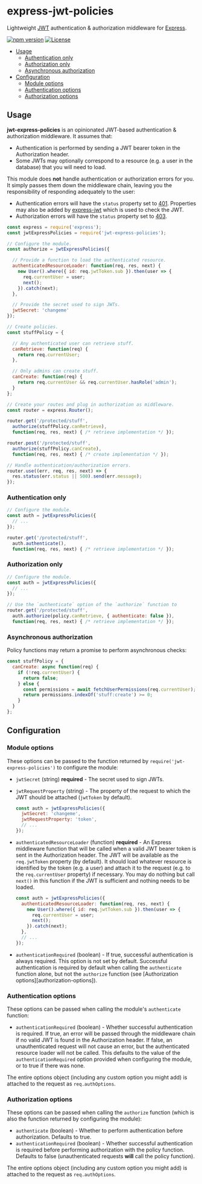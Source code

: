 # express-jwt-policies

Lightweight [JWT][jwt] authentication & authorization middleware for [Express][express].

[![npm version](https://badge.fury.io/js/express-jwt-policies.svg)](https://badge.fury.io/js/express-jwt-policies)
[![License](https://img.shields.io/badge/License-MIT-blue.svg)](LICENSE.txt)

<!-- START doctoc generated TOC please keep comment here to allow auto update -->
<!-- DON'T EDIT THIS SECTION, INSTEAD RE-RUN doctoc TO UPDATE -->


- [Usage](#usage)
  - [Authentication only](#authentication-only)
  - [Authorization only](#authorization-only)
  - [Asynchronous authorization](#asynchronous-authorization)
- [Configuration](#configuration)
  - [Module options](#module-options)
  - [Authentication options](#authentication-options)
  - [Authorization options](#authorization-options)

<!-- END doctoc generated TOC please keep comment here to allow auto update -->



## Usage

**jwt-express-policies** is an opinionated JWT-based authentication &
authorization middleware.  It assumes that:

* Authentication is performed by sending a JWT bearer token in the
  Authorization header.
* Some JWTs may optionally correspond to a resource (e.g. a user in the
  database) that you will need to load.

This module does **not** handle authentication or authorization errors for you.
It simply passes them down the middleware chain, leaving you the responsibility
of responding adequately to the user:

* Authentication errors will have the `status` property set to [401][http-401].
  Properties may also be added by [express-jwt][express-jwt] which is used to
  check the JWT.
* Authorization errors will have the `status` property set to [403][http-403].

```js
const express = require('express');
const jwtExpressPolicies = require('jwt-express-policies');

// Configure the module.
const authorize = jwtExpressPolicies({

  // Provide a function to load the authenticated resource.
  authenticatedResourceLoader: function(req, res, next) {
    new User().where({ id: req.jwtToken.sub }).then(user => {
      req.currentUser = user;
      next();
    }).catch(next);
  },

  // Provide the secret used to sign JWTs.
  jwtSecret: 'changeme'
});

// Create policies.
const stuffPolicy = {

  // Any authenticated user can retrieve stuff.
  canRetrieve: function(req) {
    return req.currentUser;
  },

  // Only admins can create stuff.
  canCreate: function(req) {
    return req.currentUser && req.currentUser.hasRole('admin');
  }
};

// Create your routes and plug in authorization as middleware.
const router = express.Router();

router.get('/protected/stuff',
  authorize(stuffPolicy.canRetrieve),
  function(req, res, next) { /* retrieve implementation */ });

router.post('/protected/stuff',
  authorize(stuffPolicy.canCreate),
  function(req, res, next) { /* create implementation */ });

// Handle authentication/authorization errors.
router.use((err, req, res, next) => {
  res.status(err.status || 500).send(err.message);
});
```

### Authentication only

```js
// Configure the module.
const auth = jwtExpressPolicies({
  // ...
});

router.get('/protected/stuff',
  auth.authenticate(),
  function(req, res, next) { /* retrieve implementation */ });
```

### Authorization only

```js
// Configure the module.
const auth = jwtExpressPolicies({
  // ...
});

// Use the `authenticate` option of the `authorize` function to
router.get('/protected/stuff',
  auth.authorize(policy.canRetrieve, { authenticate: false }),
  function(req, res, next) { /* retrieve implementation */ });
```

### Asynchronous authorization

Policy functions may return a promise to perform asynchronous checks:

```js
const stuffPolicy = {
  canCreate: async function(req) {
    if (!req.currentUser) {
      return false;
    } else {
      const permissions = await fetchUserPermissions(req.currentUser);
      return permissions.indexOf('stuff:create') >= 0;
    }
  }
};
```



## Configuration

### Module options

These options can be passed to the function returned by
`require('jwt-express-policies')` to configure the module:

* `jwtSecret` (string) **required** - The secret used to sign JWTs.

* `jwtRequestProperty` (string) - The property of the request to which the JWT
  should be attached (`jwtToken` by default).

  ```js
  const auth = jwtExpressPolicies({
    jwtSecret: 'changeme',
    jwtRequestProperty: 'token',
    // ...
  });
  ```

* `authenticatedResourceLoader` (function) **required** - An Express middleware
  function that will be called when a valid JWT bearer token is sent in the
  Authorization header. The JWT will be available as the `req.jwtToken`
  property (by default). It should load whatever resource is identified by the
  token (e.g. a user) and attach it to the request (e.g. to the
  `req.currentUser` property) if necessary. You may do nothing but call
  `next()` in this function if the JWT is sufficient and nothing needs to be
  loaded.

  ```js
  const auth = jwtExpressPolicies({
    authenticatedResourceLoader: function(req, res, next) {
      new User().where({ id: req.jwtToken.sub }).then(user => {
        req.currentUser = user;
        next();
      }).catch(next);
    },
    // ...
  });
  ```

* `authenticationRequired` (boolean) - If true, successful authentication is
  always required. This option is not set by default. Successful authentication
  is required by default when calling the `authenticate` function alone, but
  not the `authorize` function (see [Authorization options][authorization-options]).

### Authentication options

These options can be passed when calling the module's `authenticate` function:

* `authenticationRequired` (boolean) - Whether successful authentication is
  required. If true, an error will be passed through the middleware chain if no
  valid JWT is found in the Authorization header. If false, an unauthenticated
  request will not cause an error, but the authenticated resource loader will
  not be called. This defaults to the value of the `authenticationRequired`
  option provided when configuring the module, or to true if there was none.

The entire options object (including any custom option you might add) is
attached to the request as `req.authOptions`.

### Authorization options

These options can be passed when calling the `authorize` function (which is
also the function returned by configuring the module):

* `authenticate` (boolean) - Whether to perform authentication before
  authorization. Defaults to true.
* `authenticationRequired` (boolean) - Whether successful authentication is
  required before performing authorization with the policy function. Defaults
  to false (unauthenticated requests **will** call the policy function).

The entire options object (including any custom option you might add) is
attached to the request as `req.authOptions`.



[express]: https://expressjs.com
[express-jwt]: https://github.com/auth0/express-jwt
[http-401]: https://httpstatuses.com/401
[http-403]: https://httpstatuses.com/403
[jwt]: https://jwt.io
